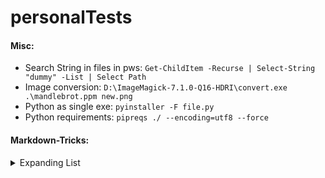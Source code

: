 # personalTests

#### Misc:
- Search String in files in pws: ```Get-ChildItem -Recurse | Select-String "dummy" -List | Select Path```
- Image conversion: ```D:\ImageMagick-7.1.0-Q16-HDRI\convert.exe .\mandlebrot.ppm new.png```
- Python as single exe: ```pyinstaller -F file.py```
- Python requirements: ```pipreqs ./ --encoding=utf8 --force```

#### Markdown-Tricks:

<details>
<summary>Expanding List</summary>

- [About](#about)
- [Usage](#usage)
  * [API](#api)
- [Transforms](#transforms)
  1. [CODE](#code)
  2. [REMOTE](#remote)

</details>
